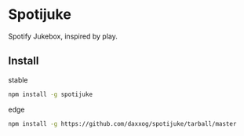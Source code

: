 Spotijuke
====================

Spotify Jukebox, inspired by play.

Install
-------
stable
```bash
npm install -g spotijuke
```
edge
```bash
npm install -g https://github.com/daxxog/spotijuke/tarball/master
```
